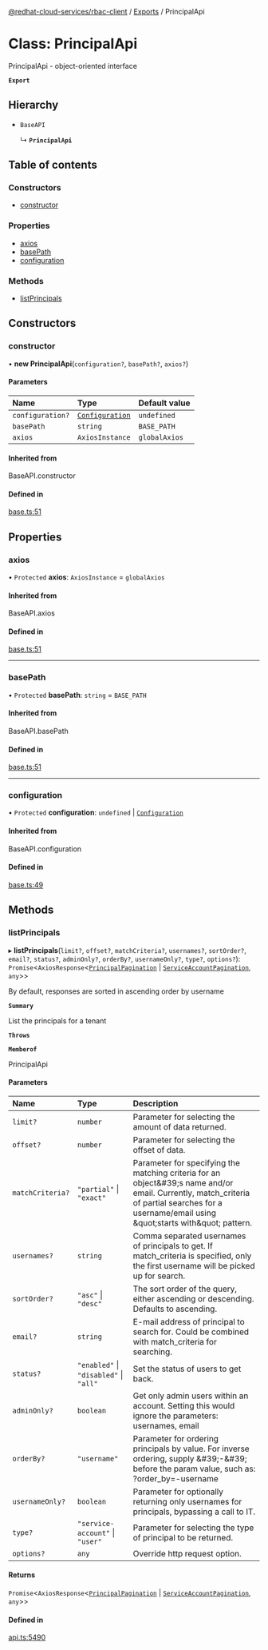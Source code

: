 [@redhat-cloud-services/rbac-client](../README.md) / [Exports](../modules.md) / PrincipalApi

# Class: PrincipalApi

PrincipalApi - object-oriented interface

**`Export`**

## Hierarchy

- `BaseAPI`

  ↳ **`PrincipalApi`**

## Table of contents

### Constructors

- [constructor](PrincipalApi.md#constructor)

### Properties

- [axios](PrincipalApi.md#axios)
- [basePath](PrincipalApi.md#basepath)
- [configuration](PrincipalApi.md#configuration)

### Methods

- [listPrincipals](PrincipalApi.md#listprincipals)

## Constructors

### constructor

• **new PrincipalApi**(`configuration?`, `basePath?`, `axios?`)

#### Parameters

| Name | Type | Default value |
| :------ | :------ | :------ |
| `configuration?` | [`Configuration`](Configuration.md) | `undefined` |
| `basePath` | `string` | `BASE_PATH` |
| `axios` | `AxiosInstance` | `globalAxios` |

#### Inherited from

BaseAPI.constructor

#### Defined in

[base.ts:51](https://github.com/RedHatInsights/javascript-clients/blob/master/packages/rbac/base.ts#L51)

## Properties

### axios

• `Protected` **axios**: `AxiosInstance` = `globalAxios`

#### Inherited from

BaseAPI.axios

#### Defined in

[base.ts:51](https://github.com/RedHatInsights/javascript-clients/blob/master/packages/rbac/base.ts#L51)

___

### basePath

• `Protected` **basePath**: `string` = `BASE_PATH`

#### Inherited from

BaseAPI.basePath

#### Defined in

[base.ts:51](https://github.com/RedHatInsights/javascript-clients/blob/master/packages/rbac/base.ts#L51)

___

### configuration

• `Protected` **configuration**: `undefined` \| [`Configuration`](Configuration.md)

#### Inherited from

BaseAPI.configuration

#### Defined in

[base.ts:49](https://github.com/RedHatInsights/javascript-clients/blob/master/packages/rbac/base.ts#L49)

## Methods

### listPrincipals

▸ **listPrincipals**(`limit?`, `offset?`, `matchCriteria?`, `usernames?`, `sortOrder?`, `email?`, `status?`, `adminOnly?`, `orderBy?`, `usernameOnly?`, `type?`, `options?`): `Promise`<`AxiosResponse`<[`PrincipalPagination`](../interfaces/PrincipalPagination.md) \| [`ServiceAccountPagination`](../interfaces/ServiceAccountPagination.md), `any`\>\>

By default, responses are sorted in ascending order by username

**`Summary`**

List the principals for a tenant

**`Throws`**

**`Memberof`**

PrincipalApi

#### Parameters

| Name | Type | Description |
| :------ | :------ | :------ |
| `limit?` | `number` | Parameter for selecting the amount of data returned. |
| `offset?` | `number` | Parameter for selecting the offset of data. |
| `matchCriteria?` | ``"partial"`` \| ``"exact"`` | Parameter for specifying the matching criteria for an object\&#39;s name and/or email. Currently, match_criteria of partial searches for a username/email using \&quot;starts with\&quot; pattern. |
| `usernames?` | `string` | Comma separated usernames of principals to get. If match_criteria is specified, only the first username will be picked up for search. |
| `sortOrder?` | ``"asc"`` \| ``"desc"`` | The sort order of the query, either ascending or descending. Defaults to ascending. |
| `email?` | `string` | E-mail address of principal to search for. Could be combined with match_criteria for searching. |
| `status?` | ``"enabled"`` \| ``"disabled"`` \| ``"all"`` | Set the status of users to get back. |
| `adminOnly?` | `boolean` | Get only admin users within an account. Setting this would ignore the parameters: usernames, email |
| `orderBy?` | ``"username"`` | Parameter for ordering principals by value. For inverse ordering, supply \&#39;-\&#39; before the param value, such as: ?order_by&#x3D;-username |
| `usernameOnly?` | `boolean` | Parameter for optionally returning only usernames for principals, bypassing a call to IT. |
| `type?` | ``"service-account"`` \| ``"user"`` | Parameter for selecting the type of principal to be returned. |
| `options?` | `any` | Override http request option. |

#### Returns

`Promise`<`AxiosResponse`<[`PrincipalPagination`](../interfaces/PrincipalPagination.md) \| [`ServiceAccountPagination`](../interfaces/ServiceAccountPagination.md), `any`\>\>

#### Defined in

[api.ts:5490](https://github.com/RedHatInsights/javascript-clients/blob/master/packages/rbac/api.ts#L5490)
